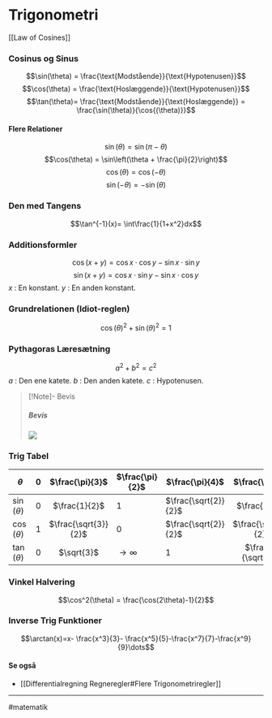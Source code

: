 # Trigonometri
[[Law of Cosines]]

### Cosinus og Sinus

$$\sin(\theta) = \frac{\text{Modstående}}{\text{Hypotenusen}}$$
$$\cos(\theta) = \frac{\text{Hoslæggende}}{\text{Hypotenusen}}$$
$$\tan(\theta)= \frac{\text{Modstående}}{\text{Hoslæggende}} = \frac{\sin(\theta)}{\cos{(\theta)}}$$

#### Flere Relationer 
$$\sin(\theta) = \sin(\pi - \theta)$$
$$\cos(\theta) = \sin\left(\theta + \frac{\pi}{2}\right)$$
$$\cos(\theta) = \cos(-\theta)$$
$$\sin(-\theta) = -\sin(\theta)$$

### Den med Tangens
$$\tan^{-1}(x)= \int\frac{1}{1+x^2}dx$$


### Additionsformler
$$\cos(x+y) = \cos x \cdot \cos y - \sin x \cdot \sin y$$
$$\sin(x+y) = \cos x \cdot \sin y - \sin x \cdot \cos y$$
$x$ : En konstant.
$y$ : En anden konstant.

### Grundrelationen (Idiot-reglen)
$$\cos(\theta)^2 + \sin(\theta)^2 = 1$$
### Pythagoras Læresætning
$$a^2 + b^2 = c^2$$
$a$ : Den ene katete.
$b$ : Den anden katete.
$c$ : Hypotenusen.


>[!Note]- Bevis
>
>##### Bevis
>![](https://external-content.duckduckgo.com/iu/?u=https%3A%2F%2Fewebpal.org%2Fimages%2FPythagoras2.jpg&f=1&nofb=1)

### Trig Tabel
| $\theta$       | $0$ |   $\frac{\pi}{3}$    | $\frac{\pi}{2}$      |    $\frac{\pi}{4}$    | $\frac{\pi}{6}$      |$\pi$ |
| -------------- | --- |:--------------------:| -------------------- | ----- |:--------------------:| -------------------- |
| $\sin(\theta)$ | $0$ |    $\frac{1}{2}$                      | $1$   | $\frac{\sqrt{2}}{2}$ | $\frac{1}{2}$     | $0$    |
| $\cos(\theta)$ | $1$ | $\frac{\sqrt{3}}{2}$ | $0$                   | $\frac{\sqrt{2}}{2}$ | $\frac{\sqrt{3}}{2}$ | $-1$ |
| $\tan(\theta)$ | $0$ |      $\sqrt{3}$      | $\rightarrow \infty$      |         $1$          |  $\frac{1}{\sqrt{3}}$               | $0$   | 


### Vinkel Halvering
$$\cos^2(\theta) = \frac{\cos(2\theta)-1}{2}$$

### Inverse Trig Funktioner
$$\arctan(x)=x- \frac{x^3}{3}- \frac{x^5}{5}-\frac{x^7}{7}-\frac{x^9}{9}\dots$$

#### Se også
- [[Differentialregning Regneregler#Flere Trigonometriregler]]

---
#matematik